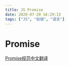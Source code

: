 ```yaml
---
title: JS Promise
date: 2020-07-20 16:29:13
tags: ["JS", "前端", "语言"]
---
```


# Promise

[Promise规范中文翻译](https://www.ituring.com.cn/article/66566)

